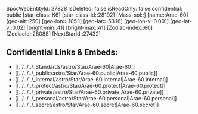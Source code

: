 ﻿---
location:
- -53.16
- 105.1
- 250
tags:
- astro/Star
type: Star
---

SpocWebEntityId: 27828
isDeleted: false
isReadOnly: false
confidential: public
[star-class::K6]
[star-class-id::28192]
[Mass-sol::]
[name::Arae-60]
[geo-alt::250]
[geo-lon::-105.1]
[geo-lat::-53.16]
[geo-lon-v::0.001]
[geo-lat-v::0.02]
[bright-min::41]
[bright-max::41]
[Zodiac-index::60]
[ZodiacId::28088]
[NextStarId::27432]



## Confidential Links & Embeds: 
- [[../../../_Standards/astro/Star/Arae-60|Arae-60]] 
- [[../../../_public/astro/Star/Arae-60.public|Arae-60.public]] 
- [[../../../_internal/astro/Star/Arae-60.internal|Arae-60.internal]] 
- [[../../../_protect/astro/Star/Arae-60.protect|Arae-60.protect]] 
- [[../../../_private/astro/Star/Arae-60.private|Arae-60.private]] 
- [[../../../_personal/astro/Star/Arae-60.personal|Arae-60.personal]] 
- [[../../../_secret/astro/Star/Arae-60.secret|Arae-60.secret]]

